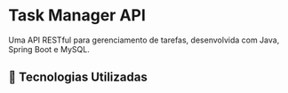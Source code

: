 # Task Manager API

Uma API RESTful para gerenciamento de tarefas, desenvolvida com Java, Spring Boot e MySQL.

## 🚀 Tecnologias Utilizadas
